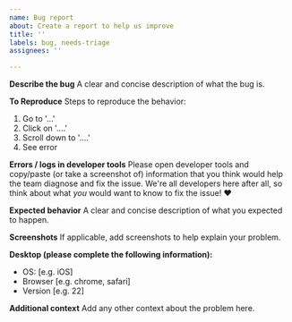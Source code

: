 ```yaml
---
name: Bug report
about: Create a report to help us improve
title: ''
labels: bug, needs-triage
assignees: ''

---
```


**Describe the bug**
A clear and concise description of what the bug is.

**To Reproduce**
Steps to reproduce the behavior:
1. Go to '...'
2. Click on '....'
3. Scroll down to '....'
4. See error

**Errors / logs in developer tools**
Please open developer tools and copy/paste (or take a screenshot of) information that you think would help the team diagnose and fix the issue. We're all developers here after all, so think about what *you* would want to know to fix the issue! :heart:

**Expected behavior**
A clear and concise description of what you expected to happen.

**Screenshots**
If applicable, add screenshots to help explain your problem.

**Desktop (please complete the following information):**
 - OS: [e.g. iOS]
 - Browser [e.g. chrome, safari]
 - Version [e.g. 22]

**Additional context**
Add any other context about the problem here.
